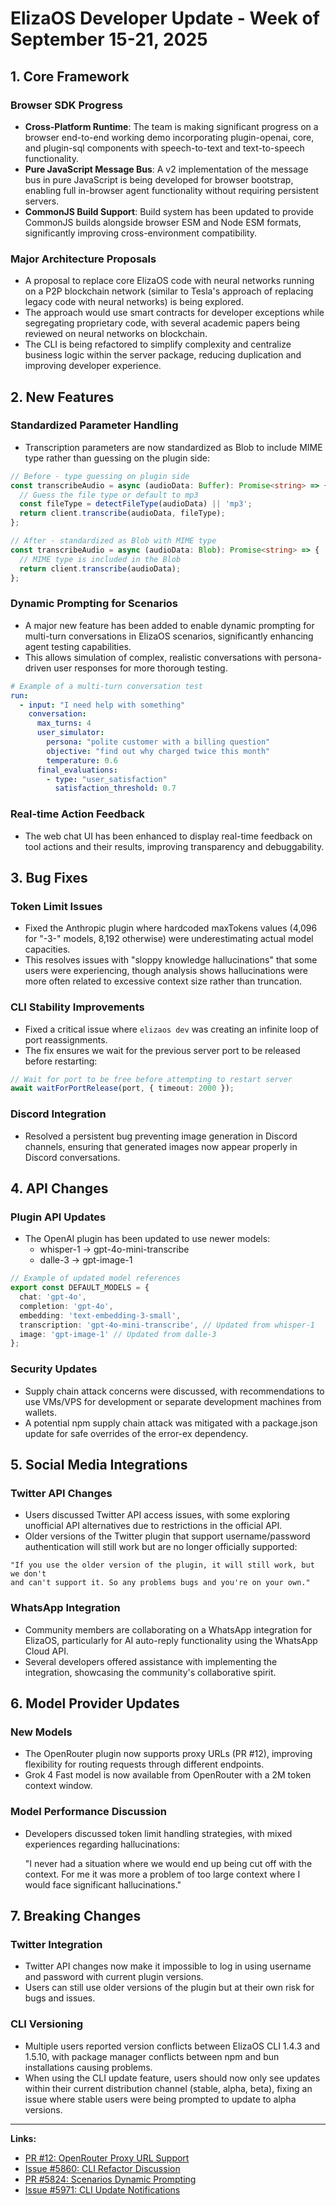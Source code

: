 # ElizaOS Developer Update - Week of September 15-21, 2025

## 1. Core Framework

### Browser SDK Progress
- **Cross-Platform Runtime**: The team is making significant progress on a browser end-to-end working demo incorporating plugin-openai, core, and plugin-sql components with speech-to-text and text-to-speech functionality.
- **Pure JavaScript Message Bus**: A v2 implementation of the message bus in pure JavaScript is being developed for browser bootstrap, enabling full in-browser agent functionality without requiring persistent servers.
- **CommonJS Build Support**: Build system has been updated to provide CommonJS builds alongside browser ESM and Node ESM formats, significantly improving cross-environment compatibility.

### Major Architecture Proposals
- A proposal to replace core ElizaOS code with neural networks running on a P2P blockchain network (similar to Tesla's approach of replacing legacy code with neural networks) is being explored.
- The approach would use smart contracts for developer exceptions while segregating proprietary code, with several academic papers being reviewed on neural networks on blockchain.
- The CLI is being refactored to simplify complexity and centralize business logic within the server package, reducing duplication and improving developer experience.

## 2. New Features

### Standardized Parameter Handling
- Transcription parameters are now standardized as Blob to include MIME type rather than guessing on the plugin side:

```typescript
// Before - type guessing on plugin side
const transcribeAudio = async (audioData: Buffer): Promise<string> => {
  // Guess the file type or default to mp3
  const fileType = detectFileType(audioData) || 'mp3';
  return client.transcribe(audioData, fileType);
};

// After - standardized as Blob with MIME type
const transcribeAudio = async (audioData: Blob): Promise<string> => {
  // MIME type is included in the Blob
  return client.transcribe(audioData);
};
```

### Dynamic Prompting for Scenarios
- A major new feature has been added to enable dynamic prompting for multi-turn conversations in ElizaOS scenarios, significantly enhancing agent testing capabilities.
- This allows simulation of complex, realistic conversations with persona-driven user responses for more thorough testing.

```yaml
# Example of a multi-turn conversation test
run:
  - input: "I need help with something"
    conversation:
      max_turns: 4
      user_simulator:
        persona: "polite customer with a billing question"
        objective: "find out why charged twice this month"
        temperature: 0.6
      final_evaluations:
        - type: "user_satisfaction"
          satisfaction_threshold: 0.7
```

### Real-time Action Feedback
- The web chat UI has been enhanced to display real-time feedback on tool actions and their results, improving transparency and debuggability.

## 3. Bug Fixes

### Token Limit Issues
- Fixed the Anthropic plugin where hardcoded maxTokens values (4,096 for "-3-" models, 8,192 otherwise) were underestimating actual model capacities.
- This resolves issues with "sloppy knowledge hallucinations" that some users were experiencing, though analysis shows hallucinations were more often related to excessive context size rather than truncation.

### CLI Stability Improvements
- Fixed a critical issue where `elizaos dev` was creating an infinite loop of port reassignments.
- The fix ensures we wait for the previous server port to be released before restarting:

```typescript
// Wait for port to be free before attempting to restart server
await waitForPortRelease(port, { timeout: 2000 });
```

### Discord Integration
- Resolved a persistent bug preventing image generation in Discord channels, ensuring that generated images now appear properly in Discord conversations.

## 4. API Changes

### Plugin API Updates
- The OpenAI plugin has been updated to use newer models:
  - whisper-1 → gpt-4o-mini-transcribe
  - dalle-3 → gpt-image-1

```typescript
// Example of updated model references
export const DEFAULT_MODELS = {
  chat: 'gpt-4o',
  completion: 'gpt-4o',
  embedding: 'text-embedding-3-small',
  transcription: 'gpt-4o-mini-transcribe', // Updated from whisper-1
  image: 'gpt-image-1' // Updated from dalle-3
};
```

### Security Updates
- Supply chain attack concerns were discussed, with recommendations to use VMs/VPS for development or separate development machines from wallets.
- A potential npm supply chain attack was mitigated with a package.json update for safe overrides of the error-ex dependency.

## 5. Social Media Integrations

### Twitter API Changes
- Users discussed Twitter API access issues, with some exploring unofficial API alternatives due to restrictions in the official API.
- Older versions of the Twitter plugin that support username/password authentication will still work but are no longer officially supported:

```
"If you use the older version of the plugin, it will still work, but we don't 
and can't support it. So any problems bugs and you're on your own."
```

### WhatsApp Integration
- Community members are collaborating on a WhatsApp integration for ElizaOS, particularly for AI auto-reply functionality using the WhatsApp Cloud API.
- Several developers offered assistance with implementing the integration, showcasing the community's collaborative spirit.

## 6. Model Provider Updates

### New Models
- The OpenRouter plugin now supports proxy URLs (PR #12), improving flexibility for routing requests through different endpoints.
- Grok 4 Fast model is now available from OpenRouter with a 2M token context window.

### Model Performance Discussion
- Developers discussed token limit handling strategies, with mixed experiences regarding hallucinations:
  
  "I never had a situation where we would end up being cut off with the context. For me it was more a problem of too large context where I would face significant hallucinations."

## 7. Breaking Changes

### Twitter Integration
- Twitter API changes now make it impossible to log in using username and password with current plugin versions.
- Users can still use older versions of the plugin but at their own risk for bugs and issues.

### CLI Versioning
- Multiple users reported version conflicts between ElizaOS CLI 1.4.3 and 1.5.10, with package manager conflicts between npm and bun installations causing problems.
- When using the CLI update feature, users should now only see updates within their current distribution channel (stable, alpha, beta), fixing an issue where stable users were being prompted to update to alpha versions.

---

**Links:**
- [PR #12: OpenRouter Proxy URL Support](https://github.com/elizaOS/eliza/pull/12)
- [Issue #5860: CLI Refactor Discussion](https://github.com/elizaOS/eliza/issues/5860)
- [PR #5824: Scenarios Dynamic Prompting](https://github.com/elizaOS/eliza/pull/5824)
- [Issue #5971: CLI Update Notifications](https://github.com/elizaOS/eliza/issues/5971)